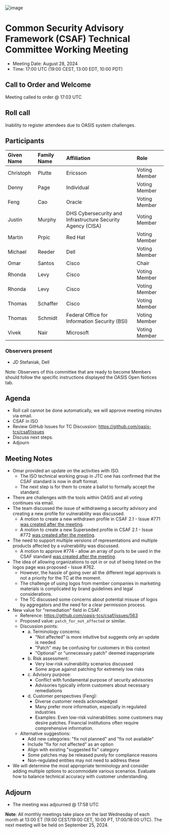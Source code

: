 ![image](https://user-images.githubusercontent.com/1690898/139102180-5c1e2583-14f1-4f58-ab2b-9e3807ed529c.png)

# Common Security Advisory Framework (CSAF) Technical Committee Working Meeting

- Meeting Date: August 28, 2024
- Time: 17:00 UTC (19:00 CEST, 13:00 EDT, 10:00 PDT)

## Call to Order and Welcome

Meeting called to order @ 17:03 UTC

## Roll call

Inability to register attendees due to OASIS system challenges.

## Participants

| Given Name | Family Name | Affiliation                                                 | Role          |
|:-----------|:------------|:------------------------------------------------------------|:--------------|
| Christoph   | Plutte     | Ericsson                                                    | Voting Member |
| Denny      | Page        | Individual                                                  | Voting Member |
| Feng       | Cao         | Oracle                                                      | Voting Member |
| Justin     | Murphy      | DHS Cybersecurity and Infrastructure Security Agency (CISA) | Voting Member |
| Martin     | Prpic       | Red Hat                                                     | Voting Member |
| Michael    | Reeder      | Dell                                                        | Voting Member |
| Omar       | Santos      | Cisco                                                       | Chair         |
| Rhonda     | Levy        | Cisco                                                       | Voting Member |
| Rhonda     | Levy        | Cisco                                                       | Voting Member |
| Thomas     | Schaffer    | Cisco                                                       | Voting Member |
| Thomas     | Schmidt     | Federal Office for Information Security (BSI)               | Voting Member |
| Vivek      | Nair        | Microsoft                                                   | Voting Member |

### Observers present

- JD Stefaniak, Dell 

Note: Observers of this committee that are ready to become Members should follow the specific instructions displayed the OASIS Open Notices tab.

## Agenda

- Roll call cannot be done automatically, we will approve meeting minutes via email.
- CSAF in ISO
- Review GitHub Issues for TC Discussion:  https://github.com/oasis-tcs/csaf/issues
- Discuss next steps.
- Adjourn


## Meeting Notes

- Omar provided an update on the activities with ISO.
  - The ISO technical working group in JTC one has confirmed that the CSAF standard is now in draft format.
  - The next step is for them to create a ballot to formally accept the standard.
- There are challenges with the tools within OASIS and all voting continues via email.
- The team discussed the issue of withdrawing a security advisory and creating a new profile for vulnerability was discussed.
  - A motion to create a new withdrawn profile in CSAF 2.1 - Issue #771 [was created after the meeting](https://groups.oasis-open.org/discussion/motion-to-create-a-new-withdrawn-profile-in-csaf-21-issue-771).
  - A motion to create a new Superseded profile in CSAF 2.1 - Issue #772 [was created after the meeting](https://groups.oasis-open.org/discussion/motion-to-create-a-new-withdrawn-profile-in-csaf-21-issue-772).
- The need to support multiple versions of representations and multiple products affected by a vulnerability was discussed.
  - A motion to approve #774 - allow an array of purls to be used in the CSAF standard [was created after the meeting](https://groups.oasis-open.org/discussion/motion-for-issue-774).
- The idea of allowing organizations to opt in or out of being listed on the logos page was proposed - Issue #762.
  - However, the hassle of going over all the different legal approvals is not a priority for the TC at the moment.
  - The challenge of using logos from member companies in marketing materials is complicated by brand guidelines and legal considerations.
  - The TC discussed some concerns about potential misuse of logos by aggregators and the need for a clear permission process.
- New value for "remediation" field in CSAF.
  - Reference: https://github.com/oasis-tcs/csaf/issues/563
  - Proposed value: `patch_for_not_affected` or similar.
  - Discussion points:
    - a. Terminology concerns:
      - "Not affected" is more intuitive but suggests only an update is needed
      - "Patch" may be confusing for customers in this context
      - "Optional" or "unnecessary patch" deemed inappropriate
    - b. Risk assessment:
      - Very low-risk vulnerability scenarios discussed
      - Some argue against patching for extremely low risks
    - c. Advisory purpose:
      - Conflict with fundamental purpose of security advisories
      - Advisories typically inform customers about necessary remediations
    - d. Customer perspectives (Feng):
      - Diverse customer needs acknowledged
      - Many prefer more information, especially in regulated industries
      - Examples: Even low-risk vulnerabilities: some customers may desire patches. Financial institutions often require comprehensive information.
  - Alternative suggestions:
    - Add new categories: "fix not planned" and "fix not available"
    - Include "fix for not affected" as an option
    - Align with existing "suggested fix" category
    - Some patches may be released purely for compliance reasons
    - Non-regulated entities may not need to address these
 - We will determine the most appropriate terminology and consider adding multiple options to accommodate various scenarios. Evaluate how to balance technical accuracy with customer understanding.


## Adjourn

- The meeting was adjourned @ 17:58 UTC

**Note**: All monthly meetings take place on the last Wednesday of each month at 13:00 ET (19:00 CEST/19:00 CET, 10:00 PT, 17:00/18:00 UTC).
The next meeting will be held on September 25, 2024.  
